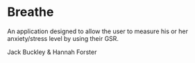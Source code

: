 # Breathe

An application designed to allow the user to measure his or her anxiety/stress level by using their GSR.

Jack Buckley & Hannah Forster
